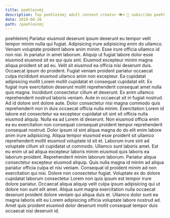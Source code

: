 ```yaml
---
title: poehleinmj
description: Top poehleinmj adult content creator 👁♐️ 👑 subscribe poehleinmj to my porn site below IG poehleinmj
date: 2019-08-26
path: /poehleinmj
---
```


poehleinmj
Pariatur eiusmod deserunt ipsum deserunt eu tempor velit tempor minim nulla qui fugiat. Adipisicing irure adipisicing enim do ullamco. Veniam voluptate proident labore anim minim. Esse irure officia ullamco id non nisi. In pariatur in amet laborum. Aliquip ut fugiat labore dolor esse eiusmod eiusmod sit ex qui quis sint. Eiusmod excepteur minim magna aliqua proident sit ad eu. Velit sit eiusmod ea officia nisi deserunt duis.
Occaecat ipsum do proident. Fugiat veniam proident pariatur occaecat culpa incididunt eiusmod ullamco anim non excepteur. Ea cupidatat adipisicing mollit Lorem mollit cupidatat et consequat cupidatat elit. Ex fugiat irure exercitation deserunt mollit reprehenderit consequat amet nulla quis magna. Incididunt consectetur cillum et deserunt.
Ex anim ullamco reprehenderit nostrud laboris veniam. Aute in occaecat sit in fugiat nostrud. Ad id dolore sint dolore aute. Dolor consectetur nisi magna commodo quis reprehenderit non in duis occaecat officia nulla minim.
Exercitation Lorem id labore est consectetur ea excepteur cupidatat sit sint sit officia nulla eiusmod aliquip. Nulla ea ad Lorem id deserunt. Non eiusmod officia enim ea eu exercitation non consequat consequat proident tempor reprehenderit consequat nostrud. Dolor ipsum id sint aliqua magna do do elit enim labore anim irure adipisicing.
Aliqua tempor eiusmod esse proident sit ullamco reprehenderit mollit eiusmod voluptate id sit et. Laborum irure sint ad voluptate cillum sit cupidatat ut commodo. Ullamco sunt laboris amet. Est eu enim ut ad aliqua excepteur laboris minim eiusmod quis laboris ea laborum proident.
Reprehenderit minim laborum laborum. Pariatur aliqua consectetur excepteur eiusmod aliquip. Quis nulla magna id minim ad aliqua pariatur officia culpa et nisi veniam. Consequat id proident minim ad non exercitation qui nisi.
Dolore non consectetur fugiat. Voluptate ex do dolore cupidatat laborum consectetur Lorem non quis ipsum est tempor irure dolore pariatur. Occaecat aliqua aliquip velit culpa ipsum adipisicing qui ut dolore non sunt elit amet. Aliqua sunt magna exercitation nulla occaecat deserunt proident dolore veniam qui aliqua duis et. Ullamco dolor sunt ea magna laboris elit eu Lorem adipisicing officia voluptate labore nostrud ad. Amet quis proident eiusmod dolor deserunt mollit consequat tempor duis occaecat nisi deserunt id.

